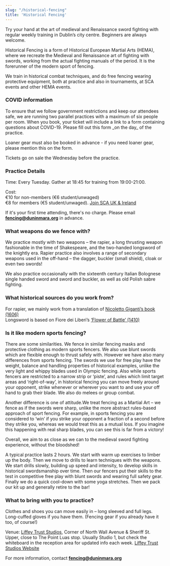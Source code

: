 ```yaml
---
slug: "/historical-fencing"
title: 'Historical Fencing'
---
```

Try your hand at the art of medieval and Renaissance sword fighting with regular weekly training in Dublin’s city centre. 
Beginners are always welcome.

Historical Fencing is a form of Historical European Martial Arts (HEMA), where we recreate the Medieval and Renaissance art of fighting with swords, working from the actual fighting manuals of the period. It is the forerunner of the modern sport of fencing.

We train in historical combat techniques, and do free fencing wearing protective equipment, both at practice and also in tournaments, at SCA events and other HEMA events.

<div class="alert alert-primary" role="alert">

  <h3>COVID information</h3>

  <p>To ensure that we follow government restrictions and keep our attendees safe, we are running two parallel practices with a maximum of six people per room. When you book, your ticket will include a link to a form containing questions about COVID-19. Please fill out this form _on the day_ of the practice.</p>

  <p>Loaner gear must also be booked in advance - if you need loaner gear, please mention this on the form.</p>

  <p>Tickets go on sale the Wednesday before the practice.</p>

</div>

### Practice Details 

Time: Every Tuesday. Gather at 18:45 for training from 19:00-21:00.

Cost:  
€10 for non-members (€6 student/unwaged)  
€8 for members (€5 student/unwaged). [Join SCA UK & Ireland](https://membermojo.co.uk/scauk)

If it's your first time attending, there's no charge. Please email <b>fencing@duninmara.org</b> in advance.

### What weapons do we fence with?

We practice mostly with two weapons – the rapier, a long thrusting weapon fashionable in the time of Shakespeare, and the two-handed longsword of the knightly era. Rapier practice also involves a range of secondary weapons used in the off-hand – the dagger, buckler (small shield), cloak or even two swords!

We also practice occasionally with the sixteenth century Italian Bolognese single handed sword and sword and buckler, as well as old Polish sabre fighting.

### What historical sources do you work from?

For rapier, we mainly work from a translation of [Nicoletto Giganti’s book (1606)](https://wiktenauer.com/wiki/Nicoletto_Giganti#Treatise)  
Longsword is based on Fiore dei Liberi’s [‘Flower of Battle’ (1410)](http://www.getty.edu/art/gettyguide/artObjectDetails?artobj=1706)

### Is it like modern sports fencing?

There are some similarities. We fence in similar fencing masks and protective clothing as modern sports fencers. We also use blunt swords which are flexible enough to thrust safely with. However we have also many differences from sports fencing. The swords we use for free play have the weight, balance and handling properties of historical examples, unlike the very light and whippy blades used in Olympic fencing. Also while sports fencers are restricted to a narrow strip or ‘piste’, and rules which limit target areas and ‘right-of-way’, in historical fencing you can move freely around your opponent, strike whenever or wherever you want to and use your off hand to grab their blade. We also do melees or group combat.

Another difference is one of attitude.We treat fencing as a Martial Art – we fence as if the swords were sharp, unlike the more abstract rules-based approach of sport fencing. For example, in sports fencing you are considered to ‘win’ if you strike your opponent a fraction of a second before they strike you, whereas we would treat this as a mutual loss. If you imagine this happening with real sharp blades, you can see this is far from a victory!

Overall, we aim to as close as we can to the medieval sword fighting experience, without the bloodshed!

A typical practice lasts 2 hours. We start with warm up exercises to limber up the body. Then we move to drills to learn techniques with the weapons. We start drills slowly, building up speed and intensity, to develop skills in historical swordsmanship over time. Then our fencers put their skills to the test in competitive free play with blunt swords and wearing full safety gear. Finally we do a quick cool-down with some yoga stretches. Then we pack our kit up and generally retire to the bar!

### What to bring with you to practice?

Clothes and shoes you can move easily in – long sleeved and full legs. Long-cuffed gloves if you have them. (Fencing gear if you already have it too, of course!)

Venue: [Liffey Trust Studios](https://goo.gl/maps/NiMEjig15rz), Corner of North Wall Avenue & Sheriff St. Upper, close to The Point Luas stop. Usually Studio 1, but check the whiteboard in the reception area for updated info each week. [Liffey Trust Studios Website](http://www.liffeytruststudios.com/Contact-Us)

For more information, contact **fencing@duninmara.org**

